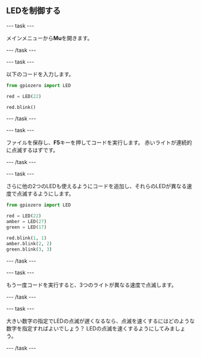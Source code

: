 ## LEDを制御する

--- task ---

メインメニューから**Mu**を開きます。

--- /task ---

--- task ---

以下のコードを入力します。

```python
from gpiozero import LED

red = LED(22)

red.blink()
```

--- /task ---

--- task ---

ファイルを保存し、**F5**キーを押してコードを実行します。 赤いライトが連続的に点滅するはずです。

--- /task ---

--- task ---

さらに他の2つのLEDも使えるようにコードを追加し、それらのLEDが異なる速度で点滅するようにします。

```python
from gpiozero import LED

red = LED(22)
amber = LED(27)
green = LED(17)

red.blink(1, 1)
amber.blink(2, 2)
green.blink(3, 3)
```

--- /task ---

--- task ---

もう一度コードを実行すると、3つのライトが異なる速度で点滅します。

--- /task ---

--- task ---

大きい数字の指定でLEDの点滅が遅くなるなら、点滅を速くするにはどのような数字を指定すればよいでしょう？ LEDの点滅を速くするようにしてみましょう。

--- /task ---
